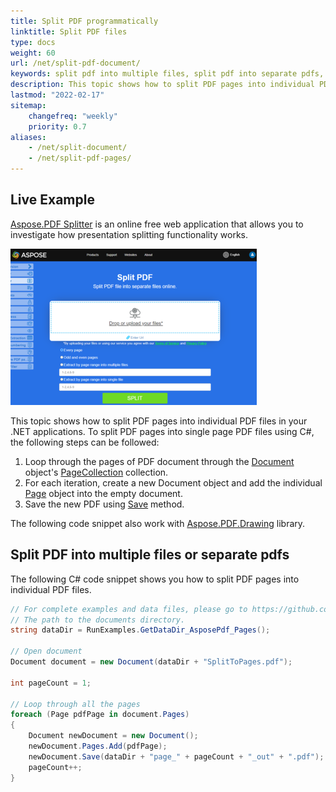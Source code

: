 ```yaml
---
title: Split PDF programmatically
linktitle: Split PDF files
type: docs
weight: 60
url: /net/split-pdf-document/
keywords: split pdf into multiple files, split pdf into separate pdfs, split pdf c#
description: This topic shows how to split PDF pages into individual PDF files in your .NET applications with C#.
lastmod: "2022-02-17"
sitemap:
    changefreq: "weekly"
    priority: 0.7
aliases:
    - /net/split-document/
    - /net/split-pdf-pages/
---
```

<script type="application/ld+json">
{
    "@context": "https://schema.org",
    "@type": "TechArticle",
    "headline": "Split PDF programmatically",
    "alternativeHeadline": "Effortlessly split PDF into individual files with C#",
    "abstract": "Allows developers to programmatically split PDF documents into individual files using C#. This feature simplifies the management of PDF content by enabling the extraction of distinct pages into separate PDF files within .NET applications, enhancing workflow efficiency and document handling capabilities",
    "author": {
        "@type": "Person",
        "name": "Anastasiia Holub",
        "givenName": "Anastasiia",
        "familyName": "Holub",
        "url": "https://www.linkedin.com/in/anastasiia-holub-750430225/"
    },
    "genre": "pdf document generation",
    "wordcount": "326",
    "proficiencyLevel": "Beginner",
    "publisher": {
        "@type": "Organization",
        "name": "Aspose.PDF for .NET",
        "url": "https://products.aspose.com/pdf",
        "logo": "https://www.aspose.cloud/templates/aspose/img/products/pdf/aspose_pdf-for-net.svg",
        "alternateName": "Aspose",
        "sameAs": [
            "https://facebook.com/aspose.pdf/",
            "https://twitter.com/asposepdf",
            "https://www.youtube.com/channel/UCmV9sEg_QWYPi6BJJs7ELOg/featured",
            "https://www.linkedin.com/company/aspose",
            "https://stackoverflow.com/questions/tagged/aspose",
            "https://aspose.quora.com/",
            "https://aspose.github.io/"
        ],
        "contactPoint": [
            {
                "@type": "ContactPoint",
                "telephone": "\u002B1 903 306 1676",
                "contactType": "sales",
                "areaServed": "US",
                "availableLanguage": "en"
            },
            {
                "@type": "ContactPoint",
                "telephone": "\u002B44 141 628 8900",
                "contactType": "sales",
                "areaServed": "GB",
                "availableLanguage": "en"
            },
            {
                "@type": "ContactPoint",
                "telephone": "\u002B61 2 8006 6987",
                "contactType": "sales",
                "areaServed": "AU",
                "availableLanguage": "en"
            }
        ]
    },
    "url": "/net/split-pdf-document/",
    "mainEntityOfPage": {
        "@type": "WebPage",
        "@id": "/net/split-pdf-document/"
    },
    "dateModified": "2024-11-26",
    "description": "This topic shows how to split PDF pages into individual PDF files in your .NET applications with C#."
}
</script>

## Live Example

[Aspose.PDF Splitter](https://products.aspose.app/pdf/splitter) is an online free web application that allows you to investigate how presentation splitting functionality works.

[![Aspose Split PDF](splitter.png)](https://products.aspose.app/pdf/splitter)

This topic shows how to split PDF pages into individual PDF files in your .NET applications. To split PDF pages into single page PDF files using C#, the following steps can be followed:

1. Loop through the pages of PDF document through the [Document](https://reference.aspose.com/pdf/net/aspose.pdf/document) object's [PageCollection](https://reference.aspose.com/pdf/net/aspose.pdf/pagecollection) collection.
1. For each iteration, create a new Document object and add the individual [Page](https://reference.aspose.com/pdf/net/aspose.pdf/page) object into the empty document.
1. Save the new PDF using [Save](https://reference.aspose.com/pdf/net/aspose.pdf.document/save/methods/4) method.

The following code snippet also work with [Aspose.PDF.Drawing](/pdf/net/drawing/) library.

## Split PDF into multiple files or separate pdfs

The following C# code snippet shows you how to split PDF pages into individual PDF files.

```csharp
// For complete examples and data files, please go to https://github.com/aspose-pdf/Aspose.PDF-for-.NET
// The path to the documents directory.
string dataDir = RunExamples.GetDataDir_AsposePdf_Pages();

// Open document
Document document = new Document(dataDir + "SplitToPages.pdf");

int pageCount = 1;

// Loop through all the pages
foreach (Page pdfPage in document.Pages)
{
    Document newDocument = new Document();
    newDocument.Pages.Add(pdfPage);
    newDocument.Save(dataDir + "page_" + pageCount + "_out" + ".pdf");
    pageCount++;
}
```

<script type="application/ld+json">
{
    "@context": "http://schema.org",
    "@type": "SoftwareApplication",
    "name": "Aspose.PDF for .NET Library",
    "image": "https://www.aspose.cloud/templates/aspose/img/products/pdf/aspose_pdf-for-net.svg",
    "url": "https://www.aspose.com/",
    "publisher": {
        "@type": "Organization",
        "name": "Aspose.PDF",
        "url": "https://products.aspose.com/pdf",
        "logo": "https://www.aspose.cloud/templates/aspose/img/products/pdf/aspose_pdf-for-net.svg",
        "alternateName": "Aspose",
        "sameAs": [
            "https://facebook.com/aspose.pdf/",
            "https://twitter.com/asposepdf",
            "https://www.youtube.com/channel/UCmV9sEg_QWYPi6BJJs7ELOg/featured",
            "https://www.linkedin.com/company/aspose",
            "https://stackoverflow.com/questions/tagged/aspose",
            "https://aspose.quora.com/",
            "https://aspose.github.io/"
        ],
        "contactPoint": [
            {
                "@type": "ContactPoint",
                "telephone": "+1 903 306 1676",
                "contactType": "sales",
                "areaServed": "US",
                "availableLanguage": "en"
            },
            {
                "@type": "ContactPoint",
                "telephone": "+44 141 628 8900",
                "contactType": "sales",
                "areaServed": "GB",
                "availableLanguage": "en"
            },
            {
                "@type": "ContactPoint",
                "telephone": "+61 2 8006 6987",
                "contactType": "sales",
                "areaServed": "AU",
                "availableLanguage": "en"
            }
        ]
    },
    "offers": {
        "@type": "Offer",
        "price": "1199",
        "priceCurrency": "USD"
    },
    "applicationCategory": "PDF Manipulation Library for .NET",
    "downloadUrl": "https://www.nuget.org/packages/Aspose.PDF/",
    "operatingSystem": "Windows, MacOS, Linux",
    "screenshot": "https://docs.aspose.com/pdf/net/create-pdf-document/screenshot.png",
    "softwareVersion": "2022.1",
    "aggregateRating": {
        "@type": "AggregateRating",
        "ratingValue": "5",
        "ratingCount": "16"
    }
}
</script>
